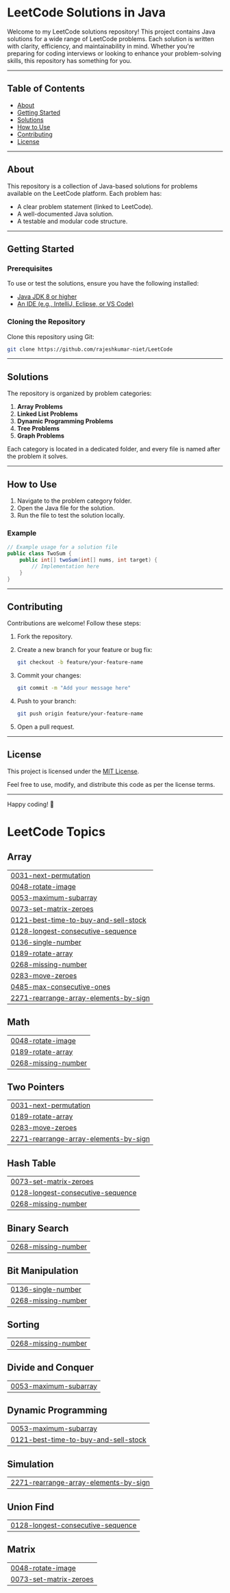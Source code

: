 # LeetCode Solutions in Java

Welcome to my LeetCode solutions repository! This project contains Java solutions for a wide range of LeetCode problems. Each solution is written with clarity, efficiency, and maintainability in mind. Whether you're preparing for coding interviews or looking to enhance your problem-solving skills, this repository has something for you.

---

## Table of Contents

- [About](#about)
- [Getting Started](#getting-started)
- [Solutions](#solutions)
- [How to Use](#how-to-use)
- [Contributing](#contributing)
- [License](#license)

---

## About

This repository is a collection of Java-based solutions for problems available on the LeetCode platform. Each problem has:

- A clear problem statement (linked to LeetCode).
- A well-documented Java solution.
- A testable and modular code structure.

---

## Getting Started

### Prerequisites

To use or test the solutions, ensure you have the following installed:

- [Java JDK 8 or higher](https://www.oracle.com/java/technologies/javase-jdk11-downloads.html)
- [An IDE (e.g., IntelliJ, Eclipse, or VS Code)](https://code.visualstudio.com/)

### Cloning the Repository

Clone this repository using Git:

```bash
git clone https://github.com/rajeshkumar-niet/LeetCode
```

---

## Solutions

The repository is organized by problem categories:

1. **Array Problems**
2. **Linked List Problems**
3. **Dynamic Programming Problems**
4. **Tree Problems**
5. **Graph Problems**

Each category is located in a dedicated folder, and every file is named after the problem it solves.

---

## How to Use

1. Navigate to the problem category folder.
2. Open the Java file for the solution.
3. Run the file to test the solution locally.

### Example

```java
// Example usage for a solution file
public class TwoSum {
    public int[] twoSum(int[] nums, int target) {
        // Implementation here
    }
}
```

---

## Contributing

Contributions are welcome! Follow these steps:

1. Fork the repository.
2. Create a new branch for your feature or bug fix:

    ```bash
    git checkout -b feature/your-feature-name
    ```

3. Commit your changes:

    ```bash
    git commit -m "Add your message here"
    ```

4. Push to your branch:

    ```bash
    git push origin feature/your-feature-name
    ```

5. Open a pull request.

---

## License

This project is licensed under the [MIT License](LICENSE).

Feel free to use, modify, and distribute this code as per the license terms.

---

Happy coding! 🎉

<!---LeetCode Topics Start-->
# LeetCode Topics
## Array
|  |
| ------- |
| [0031-next-permutation](https://github.com/rajeshkumar-niet/LeetCode/tree/master/0031-next-permutation) |
| [0048-rotate-image](https://github.com/rajeshkumar-niet/LeetCode/tree/master/0048-rotate-image) |
| [0053-maximum-subarray](https://github.com/rajeshkumar-niet/LeetCode/tree/master/0053-maximum-subarray) |
| [0073-set-matrix-zeroes](https://github.com/rajeshkumar-niet/LeetCode/tree/master/0073-set-matrix-zeroes) |
| [0121-best-time-to-buy-and-sell-stock](https://github.com/rajeshkumar-niet/LeetCode/tree/master/0121-best-time-to-buy-and-sell-stock) |
| [0128-longest-consecutive-sequence](https://github.com/rajeshkumar-niet/LeetCode/tree/master/0128-longest-consecutive-sequence) |
| [0136-single-number](https://github.com/rajeshkumar-niet/LeetCode/tree/master/0136-single-number) |
| [0189-rotate-array](https://github.com/rajeshkumar-niet/LeetCode/tree/master/0189-rotate-array) |
| [0268-missing-number](https://github.com/rajeshkumar-niet/LeetCode/tree/master/0268-missing-number) |
| [0283-move-zeroes](https://github.com/rajeshkumar-niet/LeetCode/tree/master/0283-move-zeroes) |
| [0485-max-consecutive-ones](https://github.com/rajeshkumar-niet/LeetCode/tree/master/0485-max-consecutive-ones) |
| [2271-rearrange-array-elements-by-sign](https://github.com/rajeshkumar-niet/LeetCode/tree/master/2271-rearrange-array-elements-by-sign) |
## Math
|  |
| ------- |
| [0048-rotate-image](https://github.com/rajeshkumar-niet/LeetCode/tree/master/0048-rotate-image) |
| [0189-rotate-array](https://github.com/rajeshkumar-niet/LeetCode/tree/master/0189-rotate-array) |
| [0268-missing-number](https://github.com/rajeshkumar-niet/LeetCode/tree/master/0268-missing-number) |
## Two Pointers
|  |
| ------- |
| [0031-next-permutation](https://github.com/rajeshkumar-niet/LeetCode/tree/master/0031-next-permutation) |
| [0189-rotate-array](https://github.com/rajeshkumar-niet/LeetCode/tree/master/0189-rotate-array) |
| [0283-move-zeroes](https://github.com/rajeshkumar-niet/LeetCode/tree/master/0283-move-zeroes) |
| [2271-rearrange-array-elements-by-sign](https://github.com/rajeshkumar-niet/LeetCode/tree/master/2271-rearrange-array-elements-by-sign) |
## Hash Table
|  |
| ------- |
| [0073-set-matrix-zeroes](https://github.com/rajeshkumar-niet/LeetCode/tree/master/0073-set-matrix-zeroes) |
| [0128-longest-consecutive-sequence](https://github.com/rajeshkumar-niet/LeetCode/tree/master/0128-longest-consecutive-sequence) |
| [0268-missing-number](https://github.com/rajeshkumar-niet/LeetCode/tree/master/0268-missing-number) |
## Binary Search
|  |
| ------- |
| [0268-missing-number](https://github.com/rajeshkumar-niet/LeetCode/tree/master/0268-missing-number) |
## Bit Manipulation
|  |
| ------- |
| [0136-single-number](https://github.com/rajeshkumar-niet/LeetCode/tree/master/0136-single-number) |
| [0268-missing-number](https://github.com/rajeshkumar-niet/LeetCode/tree/master/0268-missing-number) |
## Sorting
|  |
| ------- |
| [0268-missing-number](https://github.com/rajeshkumar-niet/LeetCode/tree/master/0268-missing-number) |
## Divide and Conquer
|  |
| ------- |
| [0053-maximum-subarray](https://github.com/rajeshkumar-niet/LeetCode/tree/master/0053-maximum-subarray) |
## Dynamic Programming
|  |
| ------- |
| [0053-maximum-subarray](https://github.com/rajeshkumar-niet/LeetCode/tree/master/0053-maximum-subarray) |
| [0121-best-time-to-buy-and-sell-stock](https://github.com/rajeshkumar-niet/LeetCode/tree/master/0121-best-time-to-buy-and-sell-stock) |
## Simulation
|  |
| ------- |
| [2271-rearrange-array-elements-by-sign](https://github.com/rajeshkumar-niet/LeetCode/tree/master/2271-rearrange-array-elements-by-sign) |
## Union Find
|  |
| ------- |
| [0128-longest-consecutive-sequence](https://github.com/rajeshkumar-niet/LeetCode/tree/master/0128-longest-consecutive-sequence) |
## Matrix
|  |
| ------- |
| [0048-rotate-image](https://github.com/rajeshkumar-niet/LeetCode/tree/master/0048-rotate-image) |
| [0073-set-matrix-zeroes](https://github.com/rajeshkumar-niet/LeetCode/tree/master/0073-set-matrix-zeroes) |
<!---LeetCode Topics End-->